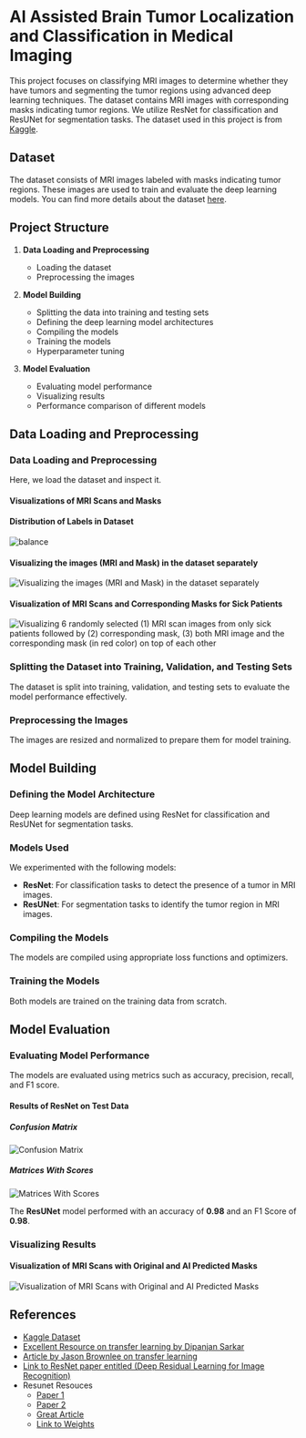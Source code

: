 # AI Assisted Brain Tumor Localization and Classification in Medical Imaging

This project focuses on classifying MRI images to determine whether they have tumors and segmenting the tumor regions using advanced deep learning techniques. The dataset contains MRI images with corresponding masks indicating tumor regions. We utilize ResNet for classification and ResUNet for segmentation tasks. The dataset used in this project is from [Kaggle](https://www.kaggle.com/datasets/mateuszbuda/lgg-mri-segmentation).

## Dataset

The dataset consists of MRI images labeled with masks indicating tumor regions. These images are used to train and evaluate the deep learning models. You can find more details about the dataset [here](https://www.kaggle.com/datasets/mateuszbuda/lgg-mri-segmentation).

## Project Structure

1. **Data Loading and Preprocessing**
    - Loading the dataset
    - Preprocessing the images
    
2. **Model Building**
    - Splitting the data into training and testing sets
    - Defining the deep learning model architectures
    - Compiling the models
    - Training the models
    - Hyperparameter tuning

3. **Model Evaluation**
    - Evaluating model performance
    - Visualizing results
    - Performance comparison of different models

## Data Loading and Preprocessing

### Data Loading and Preprocessing

Here, we load the dataset and inspect it.

#### Visualizations of MRI Scans and Masks

#### Distribution of Labels in Dataset

![balance](https://github.com/QHaider4622/AI-Assisted-Brain-Tumor-Localization-and-Classification-in-Medical-Imaging/assets/79516393/c9c02921-25a7-41b6-8232-3178512d0104)

#### Visualizing the images (MRI and Mask) in the dataset separately
![Visualizing the images (MRI and Mask) in the dataset separately](https://github.com/QHaider4622/AI-Assisted-Brain-Tumor-Localization-and-Classification-in-Medical-Imaging/assets/79516393/f6f3621f-f9ba-42da-abd6-f9e8f09e7863)

#### Visualization of MRI Scans and Corresponding Masks for Sick Patients
![Visualizing 6 randomly selected (1) MRI scan images from only sick patients followed by (2) corresponding mask, (3) both MRI image and the corresponding mask (in red color) on top of each other](https://github.com/QHaider4622/AI-Assisted-Brain-Tumor-Localization-and-Classification-in-Medical-Imaging/assets/79516393/514bd9de-63c0-4777-a495-54934f1bea14)


### Splitting the Dataset into Training, Validation, and Testing Sets

The dataset is split into training, validation, and testing sets to evaluate the model performance effectively.

### Preprocessing the Images

The images are resized and normalized to prepare them for model training.

## Model Building

### Defining the Model Architecture

Deep learning models are defined using ResNet for classification and ResUNet for segmentation tasks.

### Models Used

We experimented with the following models:
- **ResNet**: For classification tasks to detect the presence of a tumor in MRI images.
- **ResUNet**: For segmentation tasks to identify the tumor region in MRI images.

### Compiling the Models

The models are compiled using appropriate loss functions and optimizers.

### Training the Models

Both models are trained on the training data from scratch.

## Model Evaluation 

### Evaluating Model Performance

The models are evaluated using metrics such as accuracy, precision, recall, and F1 score.

#### Results of ResNet on Test Data

##### Confusion Matrix
![Confusion Matrix](https://github.com/QHaider4622/AI-Assisted-Brain-Tumor-Localization-and-Classification-in-Medical-Imaging/assets/79516393/76624873-b3b8-48d2-9e76-b07d6a3da878)

##### Matrices With Scores
![Matrices With Scores](https://github.com/QHaider4622/AI-Assisted-Brain-Tumor-Localization-and-Classification-in-Medical-Imaging/assets/79516393/df68bdb1-876d-454a-a630-f2c470c311a7)

The  **ResUNet** model performed with an accuracy of **0.98** and an F1 Score of **0.98**.

### Visualizing Results

#### Visualization of MRI Scans with Original and AI Predicted Masks
![Visualization of MRI Scans with Original and AI Predicted Masks](https://github.com/QHaider4622/AI-Assisted-Brain-Tumor-Localization-and-Classification-in-Medical-Imaging/assets/79516393/894ba023-7990-4e1f-8f18-898bf5b72c15)

## References
- [Kaggle Dataset](https://www.kaggle.com/datasets)
- [Excellent Resource on transfer learning by Dipanjan Sarkar](https://towardsdatascience.com/a-comprehensive-hands-on-guide-to-transfer-learning-with-real-world-applications-in-deep-learning-212bf3b2f27a)
- [Article by Jason Brownlee on transfer learning](https://machinelearningmastery.com/transfer-learning-for-deep-learning/)
- [Link to ResNet paper entitled (Deep Residual Learning for Image Recognition)](https://arxiv.org/pdf/1512.03385.pdf)
- Resunet Resouces
  - [Paper 1](https://arxiv.org/abs/1505.04597)
  - [Paper 2](https://arxiv.org/abs/1904.00592)
  - [Great Article](https://aditi-mittal.medium.com/introduction-to-u-net-and-res-net-for-image-segmentation-9afcb432ee2f)
  - [Link to Weights](https://drive.google.com/drive/folders/12AgjyExAPuSQ6WmvQUMaGmpS2m4wjb1w?usp=drive_link)
